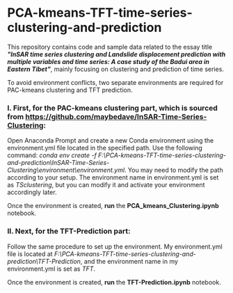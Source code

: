 # PCA-kmeans-TFT-time-series-clustering-and-prediction
This repository contains code and sample data related to the essay title ***"InSAR time series clustering and Landslide displacement prediction with multiple variables and time series: A case study of the Badui area in Eastern Tibet"***, mainly focusing on clustering and prediction of time series.

To avoid environment conflicts, two separate environments are required for PAC-kmeans clustering and TFT prediction.

### I. First, for the PAC-kmeans clustering part, which is sourced from https://github.com/maybedave/InSAR-Time-Series-Clustering:

Open Anaconda Prompt and create a new Conda environment using the environment.yml file located in the specified path. Use the following command: _conda env create -f F:\PCA-kmeans-TFT-time-series-clustering-and-prediction\InSAR-Time-Series-Clustering\environment\environment.yml_. You may need to modify the path according to your setup. The environment name in environment.yml is set as _TSclustering_, but you can modify it and activate your environment accordingly later.

Once the environment is created, **run** the **PCA_kmeans_Clustering.ipynb** notebook.

### II. Next, for the TFT-Prediction part:

Follow the same procedure to set up the environment. My environment.yml file is located at _F:\PCA-kmeans-TFT-time-series-clustering-and-prediction\TFT-Prediction_, and the environment name in my environment.yml is set as _TFT_.

Once the environment is created, **run** the **TFT-Prediction.ipynb** notebook.
